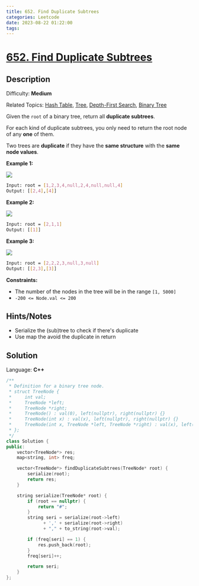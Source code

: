 ```yaml
---
title: 652. Find Duplicate Subtrees
categories: Leetcode
date: 2023-08-22 01:22:00
tags:
---
```


# [652\. Find Duplicate Subtrees](https://leetcode.com/problems/find-duplicate-subtrees/)

## Description

Difficulty: **Medium**

Related Topics: [Hash Table](https://leetcode.com/tag/https://leetcode.com/tag/hash-table//), [Tree](https://leetcode.com/tag/https://leetcode.com/tag/tree//), [Depth-First Search](https://leetcode.com/tag/https://leetcode.com/tag/depth-first-search//), [Binary Tree](https://leetcode.com/tag/https://leetcode.com/tag/binary-tree//)

Given the `root` of a binary tree, return all **duplicate subtrees**.

For each kind of duplicate subtrees, you only need to return the root node of any **one** of them.

Two trees are **duplicate** if they have the **same structure** with the **same node values**.

**Example 1:**

![](https://assets.leetcode.com/uploads/2020/08/16/e1.jpg)

```bash
Input: root = [1,2,3,4,null,2,4,null,null,4]
Output: [[2,4],[4]]
```

**Example 2:**

![](https://assets.leetcode.com/uploads/2020/08/16/e2.jpg)

```bash
Input: root = [2,1,1]
Output: [[1]]
```

**Example 3:**

![](https://assets.leetcode.com/uploads/2020/08/16/e33.jpg)

```bash
Input: root = [2,2,2,3,null,3,null]
Output: [[2,3],[3]]
```

**Constraints:**

* The number of the nodes in the tree will be in the range `[1, 5000]`
* `-200 <= Node.val <= 200`

## Hints/Notes

* Serialize the (sub)tree to check if there's duplicate
* Use map the avoid the duplicate in return

## Solution

Language: **C++**

```C++
/**
 * Definition for a binary tree node.
 * struct TreeNode {
 *     int val;
 *     TreeNode *left;
 *     TreeNode *right;
 *     TreeNode() : val(0), left(nullptr), right(nullptr) {}
 *     TreeNode(int x) : val(x), left(nullptr), right(nullptr) {}
 *     TreeNode(int x, TreeNode *left, TreeNode *right) : val(x), left(left), right(right) {}
 * };
 */
class Solution {
public:
    vector<TreeNode*> res;
    map<string, int> freq;

    vector<TreeNode*> findDuplicateSubtrees(TreeNode* root) {
        serialize(root);
        return res;
    }

    string serialize(TreeNode* root) {
        if (root == nullptr) {
            return "#";
        }
        string seri = serialize(root->left)
              + ',' + serialize(root->right)
              + "," + to_string(root->val);

        if (freq[seri] == 1) {
            res.push_back(root);
        }
        freq[seri]++;

        return seri;
    }
};
```
